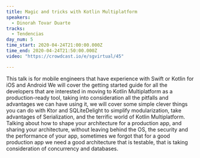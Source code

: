 ```yaml
---
title: Magic and tricks with Kotlin Multiplatform
speakers:
  - Dinorah Tovar Duarte
tracks:
  - Tendencias
day_num: 5
time_start: 2020-04-24T21:00:00.000Z
time_end: 2020-04-24T21:50:00.000Z
video: "https://crowdcast.io/e/sgvirtual/45"

---
```

<!--StartFragment-->

This talk is for mobile engineers that have experience with Swift or Kotlin for iOS and Android We will cover the getting started guide for all the developers that are interested in moving to Kotlin Multiplatform as a production-ready tool, taking into consideration all the pitfalls and advantages we can have using it, we will cover some simple clever things you can do with Ktor and SQLiteDelight to simplify modularization, take advantages of Serialization, and the terrific world of Kotlin Multiplatform. Talking about how to shape your architecture for a production app, and sharing your architecture, without leaving behind the OS, the security and the performance of your app, sometimes we forgot that for a good production app we need a good architecture that is testable, that is taking consideration of concurrency and databases.

<!--EndFragment-->